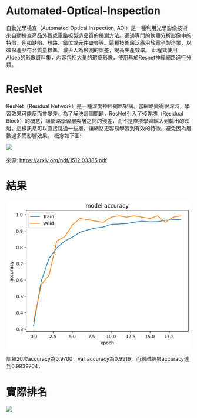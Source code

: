# Automated-Optical-Inspection
自動光學檢查（Automated Optical Inspection, AOI）是一種利用光學影像技術來自動檢查產品外觀或電路板製造品質的檢測方法。通過專門的軟體分析影像中的特徵，例如缺陷、短路、錯位或元件缺失等。這種技術廣泛應用於電子製造業，以確保產品符合質量標準，減少人為檢測的誤差，提高生產效率。
此程式使用AIdea的影像資料集，內容包括大量的瑕疵影像，使用基於Resnet神經網路進行分類。
# ResNet
ResNet（Residual Network）是一種深度神經網路架構。當網路變得很深時，學習效果可能反而會變差。為了解決這個問題，ResNet引入了殘差塊（Residual Block）的概念，讓網路學習層與層之間的殘差，而不是直接學習輸入到輸出的映射。這樣訊息可以直接跳過一些層，讓網路更容易學習到有效的特徵，避免因為層數過多而影響效果。
概念如下圖:

<img src="ResNet_structure.png">

來源: https://arxiv.org/pdf/1512.03385.pdf
# 結果

<img src="AOI 瑕疵分類_結果.png">

訓練20次accuracy為0.9700，val_accuracy為0.9919，而測試結果accuracy達到0.9839704，

# 實際排名

<img src="AOI 瑕疵分類.png.jpg">
